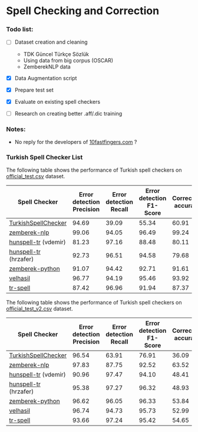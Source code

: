 # Spell Checking and Correction

### Todo list:

- [ ] Dataset creation and cleaning  
  - TDK Güncel Türkçe Sözlük
  - Using data from big corpus (OSCAR)
  - ZemberekNLP data
- [x] Data Augmentation script
- [x] Prepare test set
- [x] Evaluate on existing spell checkers
- [ ] Research on creating better .aff/.dic training


### Notes:
- No reply for the developers of [10fastfingers.com](https://10fastfingers.com/typing-test/turkish) ?

### Turkish Spell Checker List

The following table shows the performance of Turkish spell checkers on [official_test.csv](evaluation/data/official_test.csv) dataset.


| Spell Checker | Error detection Precision | Error detection Recall | Error detection F1-Score | Correction accuracy | Speed (words per sec) |
| --- | --- | --- | --- | --- | --- |
| [TurkishSpellChecker](https://github.com/StarlangSoftware/TurkishSpellChecker-Py)                       | 94.69 | 39.09 | 55.34 | 60.91 | 1.06 |
| [zemberek-nlp](https://github.com/ahmetaa/zemberek-nlp)                                                 | 99.06 | 94.05 | 96.49 | 99.24 | 397.65 |
| [hunspell-tr](https://github.com/vdemir/hunspell-tr)  (vdemir)                                          | 81.23 | 97.16 | 88.48 | 80.11 | 632.92 |
| [hunspell-tr](https://github.com/hrzafer/hunspell-tr) (hrzafer)                                         | 92.73 | 96.51 | 94.58 | 79.68 | 4.50 |
| [zemberek-python](https://github.com/Loodos/zemberek-python)                                            | 91.07 | 94.42 | 92.71 | 91.61 | 18.70 |
| [velhasil](https://github.com/MiniVelhasil/velhasil)                                                    | 96.77 | 94.19 | 95.46 | 93.92 | 0.48 |
| [tr-spell](https://code.google.com/archive/p/tr-spell/)                                                 | 87.42 | 96.96 | 91.94 | 87.37 | 3.24 |


The following table shows the performance of Turkish spell checkers on [official_test_v2.csv](evaluation/data/official_test_v2.csv) dataset.


| Spell Checker | Error detection Precision | Error detection Recall | Error detection F1-Score | Correction accuracy | Speed (words per sec) |
| --- | --- | --- | --- | --- | --- |
| [TurkishSpellChecker](https://github.com/StarlangSoftware/TurkishSpellChecker-Py)                       | 96.54 | 63.91 | 76.91 | 36.09 | 0.64 |
| [zemberek-nlp](https://github.com/ahmetaa/zemberek-nlp)                                                 | 97.83 | 87.75 | 92.52 | 63.52 | 681.2 |
| [hunspell-tr](https://github.com/vdemir/hunspell-tr)  (vdemir)                                          | 90.96 | 97.47 | 94.10 | 48.41 | 9.87 |
| [hunspell-tr](https://github.com/hrzafer/hunspell-tr) (hrzafer)                                         | 95.38 | 97.27 | 96.32 | 48.93 | 4.75 |
| [zemberek-python](https://github.com/Loodos/zemberek-python)                                            | 96.62 | 96.05 | 96.33 | 53.84 | 25.70 |
| [velhasil](https://github.com/MiniVelhasil/velhasil)                                                    | 96.74 | 94.73 | 95.73 | 52.99 | 0.39 |
| [tr-spell](https://code.google.com/archive/p/tr-spell/)                                                 | 93.66 | 97.24 | 95.42 | 54.65 | 3.79 |

